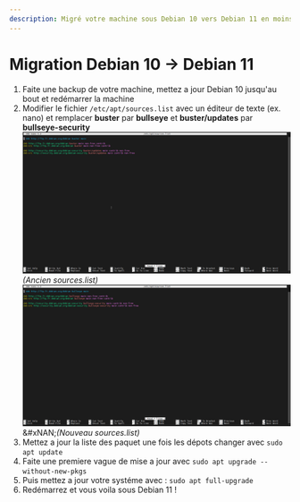 ```yaml
---
description: Migré votre machine sous Debian 10 vers Debian 11 en moins de 10 minutes !
---
```


# Migration Debian 10 -> Debian 11

1. Faite une backup de votre machine, mettez a jour Debian 10 jusqu'au bout et redémarrer la machine
2. Modifier le fichier `/etc/apt/sources.list` avec un éditeur de texte (ex. nano) et remplacer **buster** par **bullseye** et **buster/updates** par **bullseye-security**\
   ![Ancien Source.list](<../.gitbook/assets/image (17).png>)\
   _(Ancien sources.list)_\
   ![Nouveau sources.list](<../.gitbook/assets/image (4) (2).png>)\
   &#xNAN;_(Nouveau sources.list)_
3. Mettez a jour la liste des paquet une fois les dépots changer avec `sudo apt update`
4. Faite une premiere vague de mise a jour avec `sudo apt upgrade --without-new-pkgs`
5. Puis mettez a jour votre systéme avec : `sudo apt full-upgrade`
6. Redémarrez et vous voila sous Debian 11 !

